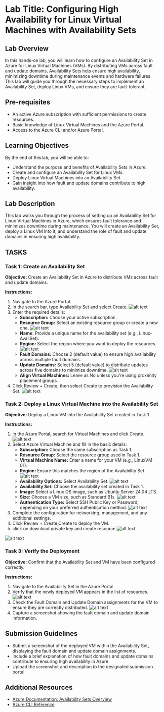 # Lab Title: Configuring High Availability for Linux Virtual Machines with Availability Sets

## Lab Overview

In this hands-on lab, you will learn how to configure an Availability Set in Azure for Linux Virtual Machines (VMs). By distributing VMs across fault and update domains, Availability Sets help ensure high availability, minimizing downtime during maintenance events and hardware failures. This lab will guide you through the necessary steps to implement an Availability Set, deploy Linux VMs, and ensure they are fault-tolerant.

## Pre-requisites

- An active Azure subscription with sufficient permissions to create resources.
- Basic knowledge of Linux Virtual Machines and the Azure Portal.
- Access to the Azure CLI and/or Azure Portal.

## Learning Objectives

By the end of this lab, you will be able to:

- Understand the purpose and benefits of Availability Sets in Azure.
- Create and configure an Availability Set for Linux VMs.
- Deploy Linux Virtual Machines into an Availability Set.
- Gain insight into how fault and update domains contribute to high availability.

## Lab Description

This lab walks you through the process of setting up an Availability Set for Linux Virtual Machines in Azure, which ensures fault tolerance and minimizes downtime during maintenance. You will create an Availability Set, deploy a Linux VM into it, and understand the role of fault and update domains in ensuring high availability.

## TASKS

### Task 1: Create an Availability Set

**Objective:** Create an Availability Set in Azure to distribute VMs across fault and update domains.

**Instructions:**

1. Navigate to the Azure Portal.
2. In the search bar, type Availability Set and select Create.
![alt text](image-1.png)
3. Enter the required details:
    - **Subscription:** Choose your active subscription.
    - **Resource Group:** Select an existing resource group or create a new one.
    ![alt text](image-15.png)
    - **Name:** Provide a unique name for the availability set (e.g., Linux-AvailSet).
    - **Region:** Select the region where you want to deploy the resources.
    ![alt text](image-14.png)
    - **Fault Domains:** Choose 2 (default value) to ensure high availability across multiple fault domains.
    - **Update Domains:** Select 5 (default value) to distribute updates across five domains to minimize downtime.
    ![alt text](image-2.png)
    - **Align Virtual Machines:** Leave as No unless you're using proximity placement groups.
4. Click Review + Create, then select Create to provision the Availability Set.
![alt text](image-3.png)

### Task 2: Deploy a Linux Virtual Machine into the Availability Set

**Objective:** Deploy a Linux VM into the Availability Set created in Task 1

**Instructions:**

1. In the Azure Portal, search for Virtual Machines and click Create.
![alt text](image-5.png)
2. Select Azure Virtual Machine and fill in the basic details:
    - **Subscription:** Choose the same subscription as Task 1.
    - **Resource Group:** Select the resource group used in Task 1.
    - **Virtual Machine Name:** Enter a name for your VM (e.g., LinuxVM-01).
    - **Region:** Ensure this matches the region of the Availability Set.
    ![alt text](image-7.png)
    - **Availability Options:** Select Availability Set.
    ![alt text](image-6.png)
    - **Availability Set:** Choose the availability set created in Task 1.
    - **Image:** Select a Linux OS image, such as Ubuntu Server 24.04 LTS.
    - **Size:** Choose a VM size, such as Standard B1s.
    ![alt text](image-8.png)
    - **Authentication Type:** Select SSH Public Key or Password, depending on your preferred authentication method.
    ![alt text](image-9.png)
3. Complete the configuration for networking, management, and any additional settings.
4. Click Review + Create,Create to deploy the VM.
5. click on download private key and create resource 
![alt text](image-11.png)

![alt text](image-10.png)

### Task 3: Verify the Deployment

**Objective:** Confirm that the Availability Set and VM have been configured correctly.

**Instructions:**

1. Navigate to the Availability Set in the Azure Portal.
2. Verify that the newly deployed VM appears in the list of resources.
![alt text](image-12.png)
3. Check the Fault Domain and Update Domain assignments for the VM to ensure they are correctly distributed.
![alt text](image-13.png)
4. Capture a screenshot showing the fault domain and update domain information.

## Submission Guidelines

- Submit a screenshot of the deployed VM within the Availability Set, displaying the fault domain and update domain assignments.
- Include a brief explanation of how fault domains and update domains contribute to ensuring high availability in Azure.
- Upload the screenshot and description to the designated submission portal.

## Additional Resources

- [Azure Documentation: Availability Sets Overview](https://docs.microsoft.com/azure/virtual-machines/windows/tutorial-availability-sets)
- [Azure CLI Reference](https://learn.microsoft.com/en-us/cli/azure/vm/availability-set?view=azure-cli-latest)
